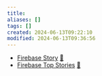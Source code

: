 ```yaml
---
title:
aliases: []
tags: []
created: 2024-06-13T09:22:10
modified: 2024-06-13T09:36:56
---
```


- [Firebase Story](https://github.com/breadboard-ai/breadboard/blob/main/packages/breadboard-web/src/boards/hacker-news-firebase-story-from-id.ts)
  [🔗](https://breadboard-ai.web.app/?board=https://raw.githubusercontent.com/breadboard-ai/breadboard/main/packages/breadboard-web/public/graphs/hacker-news-firebase-story-from-id.json)
- [Firebase Top Stories](https://github.com/breadboard-ai/breadboard/blob/main/packages/breadboard-web/src/boards/hacker-news-firebase-top-story-ids.ts)
  [🔗](https://breadboard-ai.web.app/?board=https://raw.githubusercontent.com/breadboard-ai/breadboard/main/packages/breadboard-web/public/graphs/hacker-news-firebase-top-story-ids.json)
